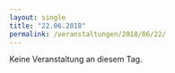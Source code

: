 ```yaml
---
layout: single
title: "22.06.2018"
permalink: /veranstaltungen/2018/06/22/
---
```


Keine Veranstaltung an diesem Tag.
